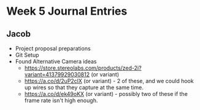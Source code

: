 # Week 5 Journal Entries

## Jacob
- Project proposal preparations 
- Git Setup
- Found Alternative Camera ideas
    - https://store.stereolabs.com/products/zed-2i?variant=41379929030812 (or variant)
    - https://a.co/d/2uP2clX (or variant) - 2 of these, and we could hook up wires so that they capture at the same time.
    - https://a.co/d/ek49oKX (or variant) - possibly two of these if the frame rate isn't high enough.